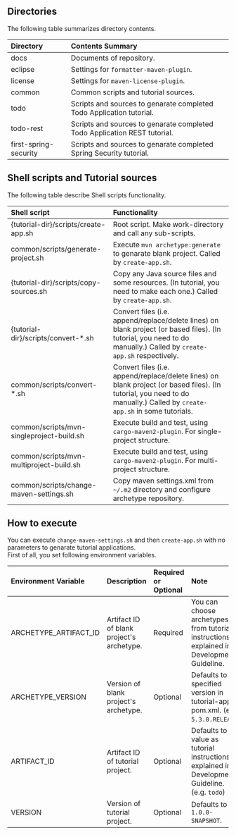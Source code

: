 ## Directories
The following table summarizes directory contents.

| Directory | Contents Summary |
|:------------- |:----------------- |
| docs | Documents of repository. |
| eclipse | Settings for ``formatter-maven-plugin``. |
| license | Settings for ``maven-license-plugin``. |
| common | Common scripts and tutorial sources. |
| todo | Scripts and sources to genarate completed Todo Application tutorial. |
| todo-rest | Scripts and sources to genarate completed Todo Application REST tutorial. |
| first-spring-security | Scripts and sources to genarate completed Spring Security tutorial. |

## Shell scripts and Tutorial sources
The following table describe Shell scripts functionality.

| Shell script | Functionality |
|:------------- |:----------------- |
| {tutorial-dir}/scripts/create-app.sh | Root script. Make work-directory and call any sub-scripts. |
| common/scripts/generate-project.sh | Execute ``mvn archetype:generate`` to genarate blank project. Called by ``create-app.sh``. |
| {tutorial-dir}/scripts/copy-sources.sh | Copy any Java source files and some resources. (In tutorial, you need to make each one.) Called by ``create-app.sh``. |
| {tutorial-dir}/scripts/convert-*.sh | Convert files (i.e. append/replace/delete lines) on blank project (or based files). (In tutorial, you need to do manually.) Called by ``create-app.sh`` respectively. |
| common/scripts/convert-*.sh | Convert files (i.e. append/replace/delete lines) on blank project (or based files). (In tutorial, you need to do manually.) Called by ``create-app.sh`` in some tutorials. |
| common/scripts/mvn-singleproject-build.sh | Execute build and test, using ``cargo-maven2-plugin``. For single-project structure. |
| common/scripts/mvn-multiproject-build.sh | Execute build and test, using ``cargo-maven2-plugin``. For multi-project structure. |
| common/scripts/change-maven-settings.sh | Copy maven settings.xml from ``~/.m2`` directory and configure archetype repository. |

## How to execute
You can execute ``change-maven-settings.sh`` and then ``create-app.sh`` with no parameters to genarate tutorial applications.  
First of all, you set following environment variables.

| Environment Variable | Description | Required or Optional | Note |
|:------------- |:----------------- |:----------------- |:----------------- |
| ARCHETYPE_ARTIFACT_ID | Artifact ID of blank project's archetype. | Required | You can choose archetypes from tutorial instructions explained in Development Guideline. |
| ARCHETYPE_VERSION | Version of blank project's archetype. | Optional | Defaults to specified version in tutorial-apps pom.xml. (e.g. ``5.3.0.RELEASE``) |
| ARTIFACT_ID | Artifact ID of tutorial project. | Optional | Defaults to value as tutorial instructions explained in Development Guideline. (e.g. ``todo``) |
| VERSION | Version of tutorial project. | Optional | Defaults to ``1.0.0-SNAPSHOT``.|

